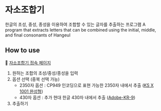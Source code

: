 
# 자소조합기
한글의 초성, 중성, 종성을 이용하여 조합할 수 있는 글자를 추출하는 프로그램
A program that extracts letters that can be combined using the initial, middle, and final consonants of Hangeul




## How to use

📎 [자소조합기 접속 페이지](https://jerry-sy.github.io/jaso/)

1. 원하는 조합의 초성/중성/종성을 입력
2. 옵션 선택 (중복 선택 가능)
	- 2350자 옵션 : CP949 인코딩으로 표현 가능한 2350자 내에서 추출 ([KS X 1001 완성형](https://namu.wiki/w/%EC%99%84%EC%84%B1%ED%98%95/%ED%95%9C%EA%B8%80%20%EB%AA%A9%EB%A1%9D/KS%20X%201001))
	- 430자 옵션 : 추가 현대 한글 430자 내에서 추출 ([Adobe-KR-9](https://namu.wiki/w/%EC%99%84%EC%84%B1%ED%98%95/%ED%95%9C%EA%B8%80%20%EB%AA%A9%EB%A1%9D/Adobe-KR-9?rev=16#rfn-1))
3. 추출하기

